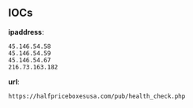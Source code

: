 
## IOCs

__ipaddress__:

```text
45.146.54.58
45.146.54.59
45.146.54.67
216.73.163.182
```
__url__:

```text
https://halfpriceboxesusa.com/pub/health_check.php
```